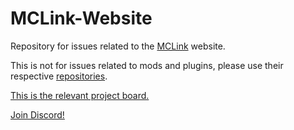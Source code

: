 # MCLink-Website

Repository for issues related to the [MCLink](https://mclink.dries007.net) website.

This is not for issues related to mods and plugins, please use their respective [repositories](https://github.com/MCLink-Modding).

[This is the relevant project board.](https://github.com/orgs/MCLink-Modding/projects/2)

[Join Discord!](https://discord.gg/eKmdnup)

